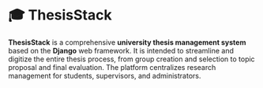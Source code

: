 # 🎓 ThesisStack

**ThesisStack** is a comprehensive **university thesis management system** based on the **Django** web framework. It is intended to streamline and digitize the entire thesis process, from group creation and selection to topic proposal and final evaluation. The platform centralizes research management for students, supervisors, and administrators.
